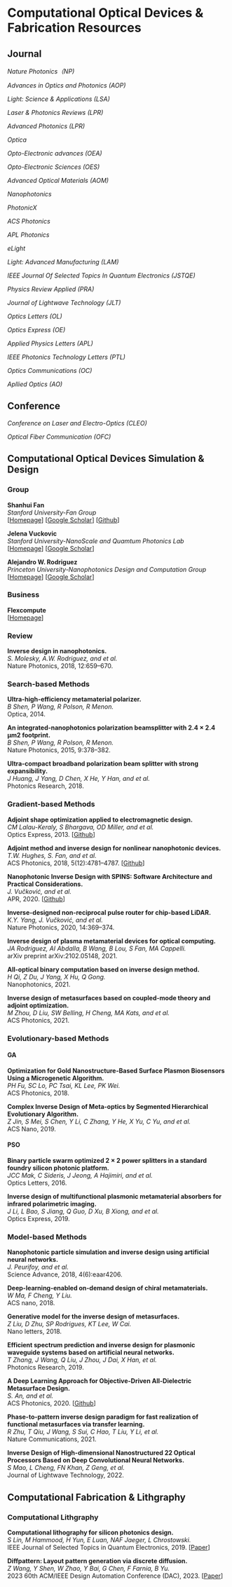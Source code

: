# Computational Optical Devices & Fabrication Resources

## Journal

*Nature Photonics（NP)*<br>

*Advances in Optics and Photonics (AOP)*<br>

*Light: Science & Applications (LSA)*<br>

*Laser & Photonics Reviews (LPR)*<br>

*Advanced Photonics (LPR)*<br>

*Optica*<br>

*Opto-Electronic advances (OEA)*<br>

*Opto-Electronic Sciences (OES)*<br>

*Advanced Optical Materials (AOM)*<br>

*Nanophotonics*<br>

*PhotonicX*<br>

*ACS Photonics*<br>

*APL Photonics*<br>

*eLight*<br>

*Light: Advanced Manufacturing (LAM)*<br>

*IEEE Journal Of Selected Topics In Quantum Electronics (JSTQE)*<br>

*Physics Review Applied (PRA)*<br>

*Journal of Lightwave Technology (JLT)*<br>

*Optics Letters (OL)*<br>

*Optics Express (OE)*<br>

*Applied Physics Letters (APL)*<br>

*IEEE Photonics Technology Letters (PTL)*<br>

*Optics Communications (OC)*<br>

*Apllied Optics (AO)*<br>

## Conference

*Conference on Laser and Electro-Optics (CLEO)*<br>

*Optical Fiber Communication (OFC)*<br>

## Computational Optical Devices Simulation & Design

### Group

**Shanhui Fan**<br>
*Stanford University-Fan Group*<br>
[[Homepage](https://web.stanford.edu/group/fan/)]
[[Google Scholar](https://scholar.google.com/citations?user=BECu7wYAAAAJ&hl=en&oi=ao)]
[[Github](https://github.com/fancompute)]

**Jelena Vuckovic**<br>
*Stanford University-NanoScale and Quamtum Photonics Lab*<br>
[[Homepage](https://nqp.stanford.edu/current-members)]
[[Google Scholar](https://scholar.google.com/citations?user=-afJI14AAAAJ&hl=en&oi=ao)]

**Alejandro W. Rodriguez**<br>
*Princeton University-Nanophotonics Design and Computation Group*<br>
[[Homepage](http://faculty.ee.princeton.edu/arodriguez/)]
[[Google Scholar](https://scholar.google.com/citations?user=DpIGlW4AAAAJ&hl=en)]

### Business

**Flexcompute**<br>
[[Homepage](https://www.flexcompute.com/welcome.html)]

### Review

**Inverse design in nanophotonics.**<br>
*S. Molesky, A.W. Rodriguez, and et al.*<br>
Nature Photonics, 2018, 12:659–670.

### Search-based Methods

**Ultra-high-efficiency metamaterial polarizer.**<br>
*B Shen, P Wang, R Polson, R Menon.*<br>
Optica, 2014.

**An integrated-nanophotonics polarization beamsplitter with 2.4 × 2.4 μm2 footprint.**<br>
*B Shen, P Wang, R Polson, R Menon.*<br>
Nature Photonics, 2015, 9:378–382.

**Ultra-compact broadband polarization beam splitter with strong expansibility.**<br>
*J Huang, J Yang, D Chen, X He, Y Han, and et al.*<br>
Photonics Research, 2018.

### Gradient-based Methods

**Adjoint shape optimization applied to electromagnetic design.**<br>
*CM Lalau-Keraly, S Bhargava, OD Miller, and et al.*<br>
Optics Express, 2013.
[[Github](https://github.com/chriskeraly/lumopt)]

**Adjoint method and inverse design for nonlinear nanophotonic devices.**<br>
*T.W. Hughes, S. Fan, and et al.*<br>
ACS Photonics, 2018, 5(12):4781–4787.
[[Github](https://github.com/fancompute/angler)]

**Nanophotonic Inverse Design with SPINS: Software Architecture and Practical Considerations.**<br>
*J. Vučković, and et al.*<br>
APR, 2020.
[[Github](https://github.com/stanfordnqp/spins-b)]

**Inverse-designed non-reciprocal pulse router for chip-based LiDAR.**<br>
*K.Y. Yang, J. Vučković, and et al.*<br>
Nature Photonics, 2020, 14:369–374.

**Inverse design of plasma metamaterial devices for optical computing.**<br>
*JA Rodriguez, AI Abdalla, B Wang, B Lou, S Fan, MA Cappelli.*<br>
arXiv preprint arXiv:2102.05148, 2021.

**All-optical binary computation based on inverse design method.**<br>
*H Qi, Z Du, J Yang, X Hu, Q Gong.*<br>
Nanophotonics, 2021.

**Inverse design of metasurfaces based on coupled-mode theory and adjoint optimization.**<br>
*M Zhou, D Liu, SW Belling, H Cheng, MA Kats, and et al.*<br>
ACS Photonics, 2021.

### Evolutionary-based Methods

#### GA

**Optimization for Gold Nanostructure-Based Surface Plasmon Biosensors Using a Microgenetic Algorithm.**<br>
*PH Fu, SC Lo, PC Tsai, KL Lee, PK Wei.*<br>
ACS Photonics, 2018.

**Complex Inverse Design of Meta-optics by Segmented Hierarchical Evolutionary Algorithm.**<br>
*Z Jin, S Mei, S Chen, Y Li, C Zhang, Y He, X Yu, C Yu, and et al.*<br>
ACS Nano, 2019.

#### PSO

**Binary particle swarm optimized 2 × 2 power splitters in a standard foundry silicon photonic platform.**<br>
*JCC Mak, C Sideris, J Jeong, A Hajimiri, and et al.*<br>
Optics Letters, 2016.

**Inverse design of multifunctional plasmonic metamaterial absorbers for infrared polarimetric imaging.**<br>
*J Li, L Bao, S Jiang, Q Guo, D Xu, B Xiong, and et al.*<br>
Optics Express, 2019.

### Model-based Methods

**Nanophotonic particle simulation and inverse design using artificial neural networks.**<br>
*J. Peurifoy, and et al.*<br>
Science Advance, 2018, 4(6):eaar4206.

**Deep-learning-enabled on-demand design of chiral metamaterials.**<br>
*W Ma, F Cheng, Y Liu.*<br>
ACS nano, 2018.

**Generative model for the inverse design of metasurfaces.**<br>
*Z Liu, D Zhu, SP Rodrigues, KT Lee, W Cai.*<br>
Nano letters, 2018.

**Efficient spectrum prediction and inverse design for plasmonic waveguide systems based on artificial neural networks.**<br>
*T Zhang, J Wang, Q Liu, J Zhou, J Dai, X Han, et al.*<br>
Photonics Research, 2019.

**A Deep Learning Approach for Objective-Driven All-Dielectric Metasurface Design.**<br>
*S. An, and et al.*<br>
ACS Photonics, 2020.
[[Github](https://github.com/SensongAn/Meta-atoms-data-sharing)]

**Phase-to-pattern inverse design paradigm for fast realization of functional metasurfaces via transfer learning.**<br>
*R Zhu, T Qiu, J Wang, S Sui, C Hao, T Liu, Y Li, et al.*<br>
Nature Communications, 2021.

**Inverse Design of High-dimensional Nanostructured 22 Optical Processors Based on Deep Convolutional Neural Networks.**<br>
*S Mao, L Cheng, FN Khan, Z Geng, et al.*<br>
Journal of Lightwave Technology, 2022.

## Computational Fabrication & Lithgraphy

### Computational Lithgraphy

**Computational lithography for silicon photonics design.**<br>
*S Lin, M Hammood, H Yun, E Luan, NAF Jaeger, L Chrostowski.*<br>
IEEE Journal of Selected Topics in Quantum Electronics, 2019.
[[Paper](https://open.library.ubc.ca/media/download/pdf/24/1.0388871/3)]

**Diffpattern: Layout pattern generation via discrete diffusion.**<br>
*Z Wang, Y Shen, W Zhao, Y Bai, G Chen, F Farnia, B Yu.*<br>
2023 60th ACM/IEEE Design Automation Conference (DAC), 2023.
[[Paper](https://arxiv.org/pdf/2303.13060)]
